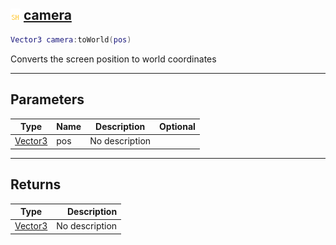 ## ![shared](.gitbook/assets/shared.png) [camera](home/camera)



```lua
Vector3 camera:toWorld(pos)
```

Converts the screen position to world coordinates

------
## Parameters

| Type   | Name | Description | Optional |
| ------ | ---- | ----------- | -------: |
| [Vector3](home/Vector3) | pos | No description |  |

------
## Returns

| Type   | Description |
| ------ | ----------: |
| [Vector3](home/Vector3) | No description |


